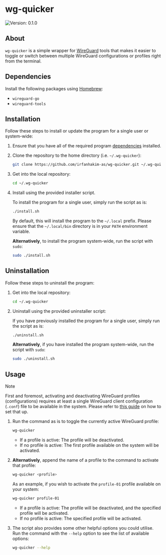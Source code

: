 # wg-quicker

![Version: 0.1.0](https://img.shields.io/badge/Version-0.1.0-informational?style=flat)

## About

`wg-quicker` is a simple wrapper for [WireGuard](https://www.wireguard.com) tools that makes it easier to toggle or switch between multiple WireGuard configurations or profiles right from the terminal.

## Dependencies

Install the following packages using [Homebrew](https://brew.sh):

- `wireguard-go`
- `wireguard-tools`

## Installation

Follow these steps to install or update the program for a single user or system-wide:

1. Ensure that you have all of the required program [dependencies](#dependencies) installed.

2. Clone the repository to the home directory (i.e. `~/.wg-quicker`):

    ```sh
    git clone https://github.com/irfanhakim-as/wg-quicker.git ~/.wg-quicker
    ```

3. Get into the local repository:

    ```sh
    cd ~/.wg-quicker
    ```

4. Install using the provided installer script.

    To install the program for a single user, simply run the script as is:

    ```sh
    ./install.sh
    ```

    By default, this will install the program to the `~/.local` prefix. Please ensure that the `~/.local/bin` directory is in your `PATH` environment variable.

    **Alternatively**, to install the program system-wide, run the script with `sudo`:

    ```sh
    sudo ./install.sh
    ```

## Uninstallation

Follow these steps to uninstall the program:

1. Get into the local repository:

    ```sh
    cd ~/.wg-quicker
    ```

2. Uninstall using the provided uninstaller script:

    If you have previously installed the program for a single user, simply run the script as is:

    ```sh
    ./uninstall.sh
    ```

    **Alternatively**, if you have installed the program system-wide, run the script with `sudo`:

    ```sh
    sudo ./uninstall.sh
    ```

## Usage

> [!NOTE]  
> First and foremost, activating and deactivating WireGuard profiles (configurations) requires at least a single WireGuard client configuration (`.conf`) file to be available in the system. Please refer to [this guide](https://github.com/irfanhakim-as/linux-wiki/blob/master/topics/wireguard.md#macos) on how to set that up.

1. Run the command as is to toggle the currently active WireGuard profile:

    ```sh
    wg-quicker
    ```

   - If a profile is active: The profile will be deactivated.
   - If no profile is active: The first profile available on the system will be activated.

2. **Alternatively**, append the name of a profile to the command to activate that profile:

    ```sh
    wg-quicker <profile>
    ```

    As an example, if you wish to activate the `profile-01` profile available on your system:

    ```sh
    wg-quicker profile-01
    ```

   - If a profile is active: The profile will be deactivated, and the specified profile will be activated.
   - If no profile is active: The specified profile will be activated.

3. The script also provides some other helpful options you could utilise. Run the command with the `--help` option to see the list of available options:

    ```sh
    wg-quicker --help
    ```
